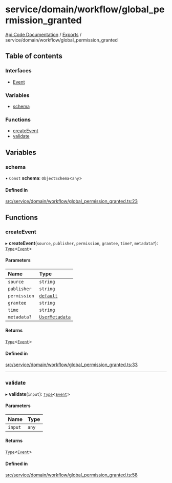 # service/domain/workflow/global\_permission\_granted
 
[Api Code Documentation](../README.md) / [Exports](../modules.md) / service/domain/workflow/global\_permission\_granted

## Table of contents

### Interfaces

- [Event](../interfaces/service_domain_workflow_global_permission_granted.Event.md)

### Variables

- [schema](service_domain_workflow_global_permission_granted.md#schema)

### Functions

- [createEvent](service_domain_workflow_global_permission_granted.md#createevent)
- [validate](service_domain_workflow_global_permission_granted.md#validate)

## Variables

### schema

• `Const` **schema**: `ObjectSchema`\<`any`\>

#### Defined in

[src/service/domain/workflow/global_permission_granted.ts:23](https://github.com/openkfw/TruBudget/blob/086d599/api/src/service/domain/workflow/global_permission_granted.ts#L23)

## Functions

### createEvent

▸ **createEvent**(`source`, `publisher`, `permission`, `grantee`, `time?`, `metadata?`): [`Type`](result.md#type)\<[`Event`](../interfaces/service_domain_workflow_global_permission_granted.Event.md)\>

#### Parameters

| Name | Type |
| :------ | :------ |
| `source` | `string` |
| `publisher` | `string` |
| `permission` | [`default`](authz_intents.md#default) |
| `grantee` | `string` |
| `time` | `string` |
| `metadata?` | [`UserMetadata`](service_domain_metadata.md#usermetadata) |

#### Returns

[`Type`](result.md#type)\<[`Event`](../interfaces/service_domain_workflow_global_permission_granted.Event.md)\>

#### Defined in

[src/service/domain/workflow/global_permission_granted.ts:33](https://github.com/openkfw/TruBudget/blob/086d599/api/src/service/domain/workflow/global_permission_granted.ts#L33)

___

### validate

▸ **validate**(`input`): [`Type`](result.md#type)\<[`Event`](../interfaces/service_domain_workflow_global_permission_granted.Event.md)\>

#### Parameters

| Name | Type |
| :------ | :------ |
| `input` | `any` |

#### Returns

[`Type`](result.md#type)\<[`Event`](../interfaces/service_domain_workflow_global_permission_granted.Event.md)\>

#### Defined in

[src/service/domain/workflow/global_permission_granted.ts:58](https://github.com/openkfw/TruBudget/blob/086d599/api/src/service/domain/workflow/global_permission_granted.ts#L58)
